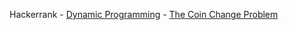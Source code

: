 Hackerrank - 
<a href="https://www.hackerrank.com/domains/algorithms/dynamic-programming">Dynamic Programming</a> - 
<a href="https://www.hackerrank.com/challenges/coin-change">The Coin Change Problem</a>